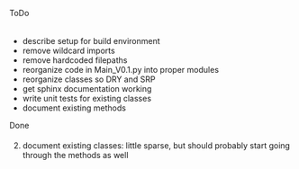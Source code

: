 ToDo
######

* describe setup for build environment
* remove wildcard imports
* remove hardcoded filepaths
* reorganize code in Main_V0.1.py into proper modules
* reorganize classes so DRY and SRP
* get sphinx documentation working
* write unit tests for existing classes
* document existing methods

Done
####
2) document existing classes: little sparse, but should probably start going through the methods as well
